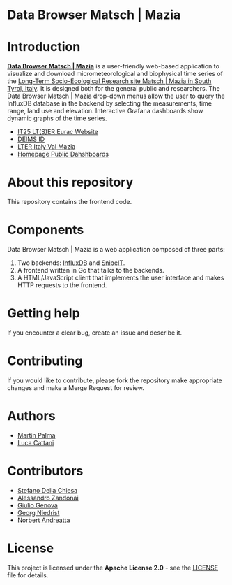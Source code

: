 # Data Browser Matsch | Mazia

# Introduction
**[Data Browser Matsch | Mazia](https://browser.lter.eurac.edu/)**  is a user-friendly web-based application to visualize and download micrometeorological and biophysical time series of the [Long-Term Socio-Ecological Research site Matsch | Mazia in South Tyrol, Italy](http://lter.eurac.edu/en/). It is designed both for the general public and researchers. The Data Browser Matsch | Mazia drop-down menus allow the user to query the InfluxDB database in the backend by selecting the measurements, time range, land use and elevation. Interactive Grafana dashboards show dynamic graphs of the time series.


- [IT25 LT(S)ER Eurac Website](http://lter.eurac.edu/it/)
- [DEIMS ID](https://deims.org/11696de6-0ab9-4c94-a06b-7ce40f56c964)
- [LTER Italy Val Mazia](http://www.lteritalia.it/?q=macrositi/it25-val-di-mazia)
- [Homepage Public Dahshboards](https://dashboard.alpenv.eurac.edu/d/pv9WwNWGk/homepage-public?orgId=1)

# About this repository
This repository contains the frontend code.

# Components
Data Browser Matsch | Mazia is a web application composed of three parts: 
1) Two backends: [InfluxDB](https://www.influxdata.com/) and [SnipeIT](https://snipeitapp.com/). 
2) A frontend written in Go that talks to the backends. 
3) A HTML/JavaScript client that implements the user interface and makes HTTP requests to the frontend.

# Getting help
If you encounter a clear bug, create an issue and describe it.

# Contributing
If you would like to contribute, please fork the repository make appropriate changes and make a Merge Request for review.

# Authors

* [Martin Palma](http://www.eurac.edu/it/aboutus/people/Pages/staffdetails.aspx?persId=31406) 
* [Luca Cattani](http://www.eurac.edu/it/aboutus/people/Pages/staffdetails.aspx?persId=41206) 

# Contributors

* [Stefano Della Chiesa](https://github.com/sdellachiesa) 
* [Alessandro Zandonai](http://www.eurac.edu/it/aboutus/people/Pages/staffdetails.aspx?persId=23703)
* [Giulio Genova](https://github.com/GiulioGenova) 
* [Georg Niedrist](http://www.eurac.edu/it/aboutus/people/Pages/staffdetails.aspx?persId=4543) 
* [Norbert Andreatta](http://www.eurac.edu/it/aboutus/people/Pages/staffdetails.aspx?persId=20623) 

# License

This project is licensed under the **Apache License 2.0** - see the [LICENSE](LICENSE) file for details.

